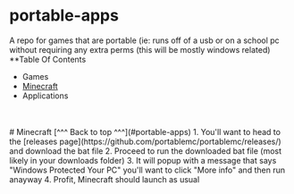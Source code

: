 # portable-apps
A repo for games that are portable (ie: runs off of a usb or on a school pc without requiring any extra perms (this will be mostly windows related)
<br>
**Table Of Contents
- Games
 - [Minecraft](#Minecraft)
- Applications
<br>
<br>
# Minecraft 
[^^^ Back to top ^^^](#portable-apps)
1. You'll want to head to the [releases page](https://github.com/portablemc/portablemc/releases/) and download the bat file
2. Proceed to run the downloaded bat file (most likely in your downloads folder)
3. It will popup with a message that says "Windows Protected Your PC" you'll want to click "More info" and then run anayway
4. Profit, Minecraft should launch as usual
